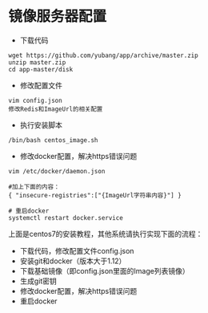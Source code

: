 # 镜像服务器配置

* 下载代码

```
wget https://github.com/yubang/app/archive/master.zip
unzip master.zip
cd app-master/disk
```

* 修改配置文件

```
vim config.json
修改Redis和ImageUrl的相关配置
```

* 执行安装脚本

```
/bin/bash centos_image.sh
```

* 修改docker配置，解决https错误问题

```
vim /etc/docker/daemon.json

#加上下面的内容：
{ "insecure-registries":["{ImageUrl字符串内容}"] }

# 重启docker
systemctl restart docker.service
```

上面是centos7的安装教程，其他系统请执行实现下面的流程：

* 下载代码，修改配置文件config.json
* 安装git和docker（版本大于1.12）
* 下载基础镜像（即config.json里面的Image列表镜像）
* 生成git密钥
* 修改docker配置，解决https错误问题
* 重启docker
